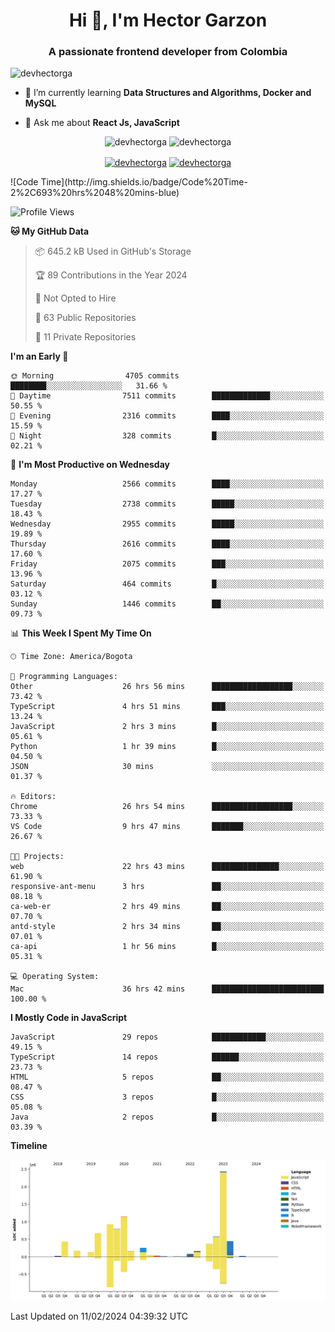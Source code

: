 <h1 align="center">Hi 👋, I'm Hector Garzon</h1>
<h3 align="center">A passionate frontend developer from Colombia</h3>

<p align="left"> <img src="https://komarev.com/ghpvc/?username=devhectorga" alt="devhectorga" /> </p>

- 🌱 I’m currently learning **Data Structures and Algorithms, Docker and MySQL**

- 💬 Ask me about **React Js, JavaScript**

<p align="center"> <img src="https://github-readme-stats.vercel.app/api?username=devhectorga&count_private=true&show_icons=true" alt="devhectorga" /> <img src="https://github-readme-stats.vercel.app/api/top-langs/?username=devhectorga&layout=compact" alt="devhectorga" /></p>

<p align="center">
<a href="https://twitter.com/devhectorga" target="blank"><img align="center" src="https://cdn.jsdelivr.net/npm/simple-icons@3.0.1/icons/twitter.svg" alt="devhectorga" height="20" width="20" /></a>
<a href="https://linkedin.com/in/devhectorga" target="blank"><img align="center" src="https://cdn.jsdelivr.net/npm/simple-icons@3.0.1/icons/linkedin.svg" alt="devhectorga" height="20" width="20" /></a>
</p>
<!--START_SECTION:waka-->
![Code Time](http://img.shields.io/badge/Code%20Time-2%2C693%20hrs%2048%20mins-blue)

![Profile Views](http://img.shields.io/badge/Profile%20Views-0-blue)

**🐱 My GitHub Data** 

> 📦 645.2 kB Used in GitHub's Storage 
 > 
> 🏆 89 Contributions in the Year 2024
 > 
> 🚫 Not Opted to Hire
 > 
> 📜 63 Public Repositories 
 > 
> 🔑 11 Private Repositories 
 > 
**I'm an Early 🐤** 

```text
🌞 Morning                4705 commits        ████████░░░░░░░░░░░░░░░░░   31.66 % 
🌆 Daytime                7511 commits        █████████████░░░░░░░░░░░░   50.55 % 
🌃 Evening                2316 commits        ████░░░░░░░░░░░░░░░░░░░░░   15.59 % 
🌙 Night                  328 commits         █░░░░░░░░░░░░░░░░░░░░░░░░   02.21 % 
```
📅 **I'm Most Productive on Wednesday** 

```text
Monday                   2566 commits        ████░░░░░░░░░░░░░░░░░░░░░   17.27 % 
Tuesday                  2738 commits        █████░░░░░░░░░░░░░░░░░░░░   18.43 % 
Wednesday                2955 commits        █████░░░░░░░░░░░░░░░░░░░░   19.89 % 
Thursday                 2616 commits        ████░░░░░░░░░░░░░░░░░░░░░   17.60 % 
Friday                   2075 commits        ███░░░░░░░░░░░░░░░░░░░░░░   13.96 % 
Saturday                 464 commits         █░░░░░░░░░░░░░░░░░░░░░░░░   03.12 % 
Sunday                   1446 commits        ██░░░░░░░░░░░░░░░░░░░░░░░   09.73 % 
```


📊 **This Week I Spent My Time On** 

```text
🕑︎ Time Zone: America/Bogota

💬 Programming Languages: 
Other                    26 hrs 56 mins      ██████████████████░░░░░░░   73.42 % 
TypeScript               4 hrs 51 mins       ███░░░░░░░░░░░░░░░░░░░░░░   13.24 % 
JavaScript               2 hrs 3 mins        █░░░░░░░░░░░░░░░░░░░░░░░░   05.61 % 
Python                   1 hr 39 mins        █░░░░░░░░░░░░░░░░░░░░░░░░   04.50 % 
JSON                     30 mins             ░░░░░░░░░░░░░░░░░░░░░░░░░   01.37 % 

🔥 Editors: 
Chrome                   26 hrs 54 mins      ██████████████████░░░░░░░   73.33 % 
VS Code                  9 hrs 47 mins       ███████░░░░░░░░░░░░░░░░░░   26.67 % 

🐱‍💻 Projects: 
web                      22 hrs 43 mins      ███████████████░░░░░░░░░░   61.90 % 
responsive-ant-menu      3 hrs               ██░░░░░░░░░░░░░░░░░░░░░░░   08.18 % 
ca-web-er                2 hrs 49 mins       ██░░░░░░░░░░░░░░░░░░░░░░░   07.70 % 
antd-style               2 hrs 34 mins       ██░░░░░░░░░░░░░░░░░░░░░░░   07.01 % 
ca-api                   1 hr 56 mins        █░░░░░░░░░░░░░░░░░░░░░░░░   05.31 % 

💻 Operating System: 
Mac                      36 hrs 42 mins      █████████████████████████   100.00 % 
```

**I Mostly Code in JavaScript** 

```text
JavaScript               29 repos            ████████████░░░░░░░░░░░░░   49.15 % 
TypeScript               14 repos            ██████░░░░░░░░░░░░░░░░░░░   23.73 % 
HTML                     5 repos             ██░░░░░░░░░░░░░░░░░░░░░░░   08.47 % 
CSS                      3 repos             █░░░░░░░░░░░░░░░░░░░░░░░░   05.08 % 
Java                     2 repos             █░░░░░░░░░░░░░░░░░░░░░░░░   03.39 % 
```



**Timeline**

![Lines of Code chart](https://raw.githubusercontent.com/devHectorGa/devHectorGa/master/assets/bar_graph.png)


 Last Updated on 11/02/2024 04:39:32 UTC
<!--END_SECTION:waka-->
